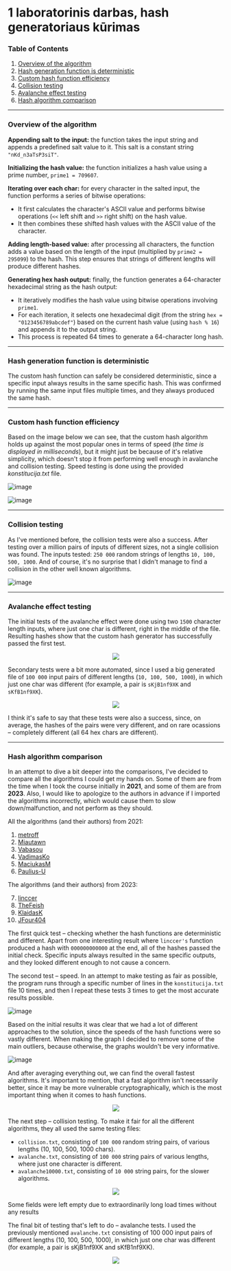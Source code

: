 # 1 laboratorinis darbas, hash generatoriaus kūrimas

### Table of Contents
1. [Overview of the algorithm](#overview-of-the-algorithm)
2. [Hash generation function is deterministic](#hash-generation-function-is-deterministic)
3. [Custom hash function efficiency](#custom-hash-function-efficiency)
4. [Collision testing](#collision-testing)
5. [Avalanche effect testing](#avalanche-effect-testing)
6. [Hash algorithm comparison](#hash-algorithm-comparison)

---

### Overview of the algorithm
**Appending salt to the input:** the function takes the input string and appends a predefined salt value to it. This salt is a constant string `"nKd_n3aTsP3siT"`. 

**Initializing the hash value:** the function initializes a hash value using a prime number, `prime1 = 709607`. 

**Iterating over each char:** 
for every character in the salted input, the function performs a series of bitwise operations:
- It first calculates the character's ASCII value and performs bitwise operations (`<<` left shift and `>>` right shift) on the hash value.
- It then combines these shifted hash values with the ASCII value of the character.

**Adding length-based value:** 
after processing all characters, the function adds a value based on the length of the input (multiplied by `prime2 = 295099`) to the hash. This step ensures that strings of different lengths will produce different hashes.

**Generating hex hash output:** 
finally, the function generates a 64-character hexadecimal string as the hash output:
- It iteratively modifies the hash value using bitwise operations involving `prime1`.
- For each iteration, it selects one hexadecimal digit (from the string `hex = "0123456789abcdef"`) based on the current hash value (using `hash % 16`) and appends it to the output string.
- This process is repeated 64 times to generate a 64-character long hash.
---

### Hash generation function is deterministic

The custom hash function can safely be considered deterministic, since a specific input always results in the same specific hash. This was confirmed by running the same input files multiple times, and they always produced the same hash.

---
### Custom hash function efficiency

Based on the image below we can see, that the custom hash algorithm holds up against the most popular ones in terms of speed (_the time is displayed in milliseconds_), but it might just be because of it's relative simplicity, which doesn't stop it from performing well enough in avalanche and collision testing. Speed testing is done using the provided _konstitucija.txt_ file.

![image](https://github.com/simces/vu-blockchain/assets/78842398/2d345e34-2cf4-412a-874c-c82dc3574073) 

![image](https://github.com/simces/VU-blockchain/assets/78842398/364db425-0491-4e26-b8d2-fa7d67bf3bb6)


---

### Collision testing

As I've mentioned before, the collision tests were also a success. After testing over a million pairs of inputs of different sizes, not a single collision was found. The inputs tested: `250 000` random strings of lengths `10, 100, 500, 1000`. And of course, it's no surprise that I didn't manage to find a collision in the other well known algorithms. 

![image](https://github.com/simces/VU-blockchain/assets/78842398/3e0a98a3-fb5d-4539-96f1-76ee2844d953)


---
### Avalanche effect testing

The initial tests of the avalanche effect were done using two `1500` character length inputs, where just one char is different, right in the middle of the file. Resulting hashes show that the custom hash generator has successfully passed the first test.

<p align="center">
  <img src="https://github.com/simces/VU-blockchain/assets/78842398/204ff0cc-6bbf-49cc-84f0-d9f78fcd3546">
</p>

Secondary tests were a bit more automated, since I used a big generated file of `100 000` input pairs of different lengths (`10, 100, 500, 1000`), in which just one char was different (for example, a pair is `sKjB1nf9XK` and `sKfB1nf9XK`). 

<p align="center">
  <img src="https://github.com/simces/VU-blockchain/assets/78842398/c25d3096-fcb1-4521-b420-f3cbb61f32be">
</p>

I think it's safe to say that these tests were also a success, since, on average, the hashes of the pairs were very different, and on rare ocassions – completely different (all 64 hex chars are different). 

---

### Hash algorithm comparison

In an attempt to dive a bit deeper into the comparisons, I've decided to compare all the algorithms I could get my hands on. Some of them are from the time when I took the course initially in **2021**, and some of them are from **2023**. Also, I would like to apologize to the authors in advance if I imported the algorithms incorrectly, which would cause them to slow down/malfunction, and not perform as they should. 

All the algorithms (and their authors) from 2021:

1. [metroff](https://github.com/metroff/VU_BC_Hash/blob/main/include/hash.cpp)
2. [Miautawn](https://github.com/Miautawn/VU-blockchain/blob/master/hash-generator/helpers/hash.cpp)
3. [Vabasou](https://github.com/Vabasou/Hash_Function/blob/master/hash.cpp)
4. [VadimasKo](https://github.com/VadimasKo/HashGenerator/blob/master/Main.cpp)
5. [MaciukasM](https://github.com/MaciukasM/VU-hash-function/blob/main/funkcijos.cpp)
6. [Paulius-U](https://github.com/Paulius-U/Blok-grandini-technologijos/blob/main/Hash.cpp)

The algorithms (and their authors) from 2023:

7. [linccer](https://github.com/linccer/blockchain/blob/main/main.cpp)
8. [TheFeish](https://github.com/TheFeish/Hash/blob/V0.1/Hash/hashFunc.cpp)
9. [KlaidasK](https://github.com/KlaidasK/Blockchain/blob/main/v0.1.cpp)
10. [JFour404](https://github.com/JFour404/blockChainTech/blob/main/src/hashF.cpp)

The first quick test – checking whether the hash functions are deterministic and different. Apart from one interesting result where `linccer's` function produced a hash with `000000000000` at the end, all of the hashes passed the initial check. Specific inputs always resulted in the same specific outputs, and they looked different enough to not cause a concern. 

The second test – speed. In an attempt to make testing as fair as possible, the program runs through a specific number of lines in the `konstitucija.txt` file 10 times, and then I repeat these tests 3 times to get the most accurate results possible. 

![image](https://github.com/simces/VU-blockchain/assets/78842398/e8685c0f-8b4c-4e02-8eda-0502727a583c)

Based on the initial results it was clear that we had a lot of different approaches to the solution, since the speeds of the hash functions were so vastly different. When making the graph I decided to remove some of the main outliers, because otherwise, the graphs wouldn't be very informative. 

![image](https://github.com/simces/VU-blockchain/assets/78842398/de682de2-1c46-4460-9054-3a1a986da4bb)

And after averaging everything out, we can find the overall fastest algorithms. It's important to mention, that a fast algorithm isn't necessarily better, since it may be more vulnerable cryptographically, which is the most important thing when it comes to hash functions. 


<p align="center">
  <img src="https://github.com/simces/VU-blockchain/assets/78842398/8391a8c5-90d2-4992-9717-eec3fd0bef0b">
</p>

The next step – collision testing. To make it fair for all the different algorithms, they all used the same testing files:

* `collision.txt`, consisting of `100 000` random string pairs, of various lengths (10, 100, 500, 1000 chars).
* `avalanche.txt`, consisting of `100 000` string pairs of various lengths, where just one character is different.
* `avalanche10000.txt`, consisting of `10 000` string pairs, for the slower algorithms.


<p align="center">
  <img src="https://github.com/simces/VU-blockchain/assets/78842398/358b74b0-0201-4810-a05a-f945c89a6928">
</p>

Some fields were left empty due to extraordinarily long load times without any results

The final bit of testing that's left to do – avalanche tests. I used the previously mentioned `avalanche.txt` consisting of 100 000 input pairs of different lengths (10, 100, 500, 1000), in which just one char was different (for example, a pair is sKjB1nf9XK and sKfB1nf9XK).

<p align="center">
  <img src="https://github.com/simces/VU-blockchain/assets/78842398/c6d6b660-86e0-4800-a9d0-83adaca3090c">
</p>

